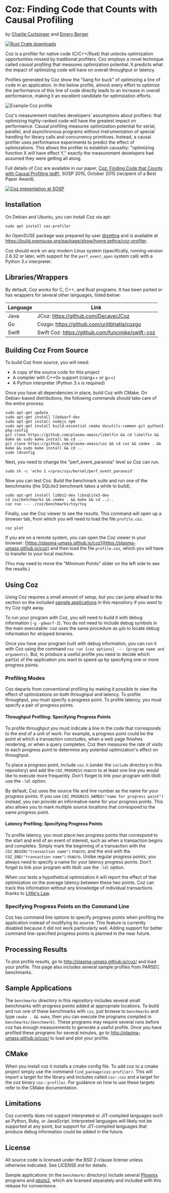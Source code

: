 # Coz: Finding Code that Counts with Causal Profiling

by [Charlie Curtsinger](https://curtsinger.cs.grinnell.edu/) and [Emery Berger](https://emeryberger.com)

[![Rust Crate downloads](https://img.shields.io/crates/d/coz?logo=rust&link=https%3A%2F%2Fcrates.io%2Fcrates%2Fcoz)](https://crates.io/crates/coz)

Coz is a profiler for native code (C/C++/Rust) that unlocks
optimization opportunities missed by traditional profilers. Coz
employs a novel technique called *causal profiling* that measures
optimization potential. It predicts what the impact of optimizing code
will have on overall throughput or latency.

Profiles generated by Coz show the "bang for buck" of optimizing a
line of code in an application. In the below profile, almost every
effort to optimize the performance of this line of code directly leads
to an increase in overall performance, making it an excellent
candidate for optimization efforts.

![Example Coz profile](https://github.com/plasma-umass/coz/blob/master/example-coz-output.png)

Coz's measurement matches developers' assumptions about profilers: that optimizing highly-ranked code will have the greatest impact on performance. Causal profiling measures optimization potential for serial, parallel, and asynchronous programs without instrumentation of special handling for library calls and concurrency primitives. Instead, a causal profiler uses performance experiments to predict the effect of optimizations. This allows the profiler to establish causality: "optimizing function X will have effect Y," exactly the measurement developers had assumed they were getting all along.

Full details of Coz are available in our paper, [Coz: Finding Code
that Counts with Causal Profiling
(pdf)](http://arxiv.org/pdf/1608.03676v1.pdf), SOSP 2015, October 2015
(recipient of a Best Paper Award).

[![Coz presentation at SOSP](http://img.youtube.com/vi/jE0V-p1odPg/0.jpg)](http://www.youtube.com/watch?v=jE0V-p1odPg&t=0m28s "Coz presentation at SOSP")

## Installation

On Debian and Ubuntu, you can install Coz via apt:

```shell
sudo apt install coz-profiler
```

An OpenSUSE package was prepared by user
[@zethra](https://github.com/zethra) and is available at
<https://build.opensuse.org/package/show/home:zethra/coz-profiler>.

Coz should work on any modern Linux system (specifically, running
version 2.6.32 or later, with support for the `perf_event_open` system
call) with a Python 3.x interpreter.

## Libraries/Wrappers

By default, Coz works for C, C++, and Rust programs. It has been ported or
has wrappers for several other languages, listed below:

| Language      | Link |
| ----------- | -----------  
| Java   | JCoz: https://github.com/Decave/JCoz|
| Go     | Cozgo: https://github.com/urjitbhatia/cozgo|
| Swift  | Swift Coz: https://github.com/funcmike/swift-coz |

## Building Coz From Source

To build Coz from source, you will need:

- A copy of the source code for this project
- A compiler with C++0x support (clang++ or g++)
- A Python interpreter (Python 3.x is required)

Once you have all dependencies in place, build Coz with CMake. On Debian-based distributions, the following commands should take care of the entire process:

```shell
sudo apt-get update
sudo apt-get install libdwarf-dev
sudo apt-get install nodejs npm
sudo apt-get install build-essential cmake docutils-common git python3 pkg-config
git clone https://github.com/plasma-umass/libelfin && cd libelfin && make && sudo make install && cd ..
git clone https://github.com/plasma-umass/coz && cd coz && cmake . && make && sudo make install && cd ..
sudo ldconfig
```

Next, you need to change the "perf_event_paranoia" level so Coz can run.

```shell
sudo sh -c 'echo 1 >/proc/sys/kernel/perf_event_paranoid'
```

Now you can test Coz. Build the benchmark suite and run one of the benchmarks (the SQLite3 benchmark takes a while to build).

```shell
sudo apt-get install libbz2-dev libsqlite3-dev
cd coz/benchmarks && cmake . && make && cd ../..
coz run --- ./coz/benchmarks/toy/toy
```

Finally, use the Coz viewer to see the results. This command will open up a browser tab, from which you will need to load the file `profile.coz`.

```shell
coz plot
```

If you are on a remote system, you can open the Coz viewer in your browser: [https://plasma-umass.github.io/coz](https://plasma-umass.github.io/coz) and then load the file `profile.coz`, which you will have to transfer to your local machine.

(You may need to move the "Minimum Points" slider on the left side to see the results.)

## Using Coz
Using Coz requires a small amount of setup, but you can jump ahead to the section on the included [sample applications](#sample-applications) in this repository if you want to try Coz right away.

To run your program with Coz, you will need to build it with debug information (`-g -gdwarf-3`). You do not need to include debug symbols in the main executable: coz uses the same procedure as `gdb` to locate debug information for stripped binaries.

Once you have your program built with debug information, you can run it with Coz using the command `coz run {coz options} --- {program name and arguments}`. But, to produce a useful profile you need to decide which part(s) of the application you want to speed up by specifying one or more progress points.

### Profiling Modes
Coz departs from conventional profiling by making it possible to view the effect of optimizations on both throughput and latency. To profile throughput, you must specify a progress point. To profile latency, you must specify a pair of progress points.

#### Throughput Profiling: Specifying Progress Points
To profile throughput you must indicate a line in the code that corresponds to the end of a unit of work. For example, a progress point could be the point at which a transaction concludes, when a web page finishes rendering, or when a query completes. Coz then measures the rate of visits to each progress point to determine any potential optimization's effect on throughput.

To place a progress point, include `coz.h` (under the `include` directory in this repository) and add the `COZ_PROGRESS` macro to at least one line you would like to execute more frequently. Don't forget to link your program with libdl: use the `-ldl` option.

By default, Coz uses the source file and line number as the name for your progress points. If you use `COZ_PROGRESS_NAMED("name for progress point")` instead, you can provide an informative name for your progress points. This also allows you to mark multiple source locations that correspond to the same progress point.

#### Latency Profiling: Specifying Progress Points
To profile latency, you must place two progress points that correspond to the start and end of an event of interest, such as when a transaction begins and completes. Simply  mark the beginning of a transaction with the `COZ_BEGIN("transaction name")` macro, and the end with the `COZ_END("transaction name")` macro. Unlike regular progress points, you always need to specify a name for your latency progress points. Don't forget to link your program with libdl: use the `-ldl` option.

When coz tests a hypothetical optimization it will report the effect of that optimization on the average latency between these two points. Coz can track this information without any knowledge of individual transactions thanks to [Little's Law](https://en.wikipedia.org/wiki/Little%27s_law).

### Specifying Progress Points on the Command Line
Coz has command line options to specify progress points when profiling the application instead of modifying its source. This feature is currently disabled because it did not work particularly well. Adding support for better command line-specified progress points is planned in the near future.

## Processing Results
To plot profile results, go to http://plasma-umass.github.io/coz/ and load your profile. This page also includes several sample profiles from PARSEC benchmarks.

## Sample Applications
The `benchmarks` directory in this repository includes several small benchmarks with progress points added at appropriate locations. To build and run one of these benchmarks with `coz`, just browse to `benchmarks` and type `cmake . && make`, then you can execute the programs compiled in `benchmarks/{benchmark}`. These programs may require several runs before coz has enough measurements to generate a useful profile. Once you have profiled these programs for several minutes, go to http://plasma-umass.github.io/coz/ to load and plot your profile.

## CMake
When you install coz it installs a cmake config file. To add coz to a cmake project simply use the command `find_package(coz-profiler)`. This will import a target for the library and includes called `coz::coz` and a target for the coz binary `coz::profiler`. For guidance on how to use these targets refer to the CMake documentation.

## Limitations
Coz currently does not support interpreted or JIT-compiled languages such as Python, Ruby, or JavaScript. Interpreted languages will likely not be supported at any point, but support for JIT-compiled languages that produce debug information could be added in the future.

## License
All source code is licensed under the BSD 2-clause license unless otherwise indicated. See LICENSE.md for details.

Sample applications (in the `benchmarks` directory) include several [Phoenix](https://github.com/kozyraki/phoenix) programs and [pbzip2](http://compression.ca/pbzip2/), which are licensed separately and included with this release for convenience.
